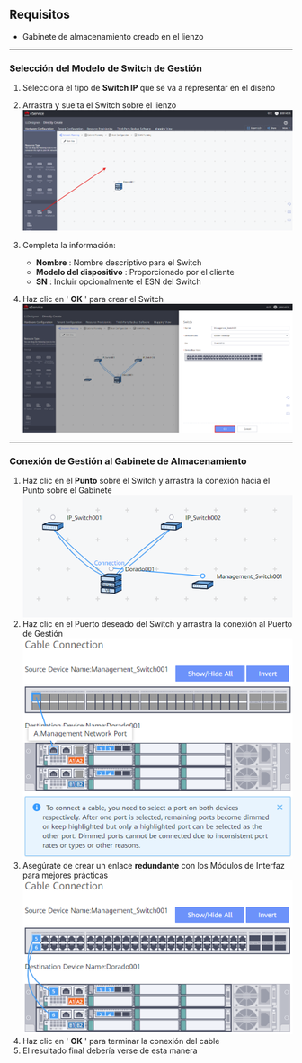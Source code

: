 
## **Requisitos**

* Gabinete de almacenamiento creado en el lienzo

---

### **Selección del Modelo de Switch de Gestión**

1. Selecciona el tipo de **Switch IP** que se va a representar en el diseño
2. Arrastra y suelta el Switch sobre el lienzo
   ![SwitchSelection001](../../Images/SwitchSelection001.png)
3. Completa la información:

   * **Nombre** : Nombre descriptivo para el Switch
   * **Modelo del dispositivo** : Proporcionado por el cliente
   * **SN** : Incluir opcionalmente el ESN del Switch
4. Haz clic en ' **OK** ' para crear el Switch
   ![ManagementSelection001](../../Images/ManagementSelection001.png)

---

### **Conexión de Gestión al Gabinete de Almacenamiento**

1. Haz clic en el **Punto** sobre el Switch y arrastra la conexión hacia el Punto sobre el Gabinete
   ![ManagementConnection001](../../Images/ManagementConnection001.png)
2. Haz clic en el Puerto deseado del Switch y arrastra la conexión al Puerto de Gestión
   ![ManagementConnection002](../../Images/ManagementConnection002.png)
3. Asegúrate de crear un enlace **redundante** con los Módulos de Interfaz para mejores prácticas
   ![ManagementConnection003](../../Images/ManagementConnection003.png)
4. Haz clic en ' **OK** ' para terminar la conexión del cable
5. El resultado final debería verse de esta manera
